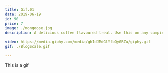 ```yaml
---
title: Gif.01
date: 2019-06-19
id: 90
price: 7
image: ./mongoose.jpg
description: A delicious coffee flavoured treat. Use this on any camping occasion for maximum warmth. Ideal in temperatures below freezing. Do not use next to a campfire or around stoves.

video: https://media.giphy.com/media/ghIdJMdGlYfbQyGRZu/giphy.gif
gif: ./BlogScale.gif

---
```


This is a gif